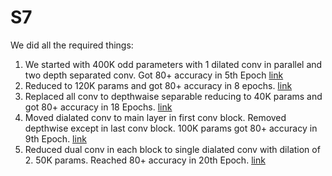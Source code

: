 # S7

We did all the required things:

1. We started with 400K odd parameters with 1 dilated conv in parallel and two depth separated conv. Got 80+ accuracy in 5th Epoch [link](https://github.com/abhinavdayal/EVA4/blob/master/S7/EVA04_S7_400K.ipynb)
2. Reduced to 120K params and got 80+ accuracy in 8 epochs. [link](https://github.com/abhinavdayal/EVA4/blob/master/S7/EVA04_S7_120K.ipynb)
3. Replaced all conv to depthwaise separable reducing to 40K params and got 80+ accuracy in 18 Epochs. [link](https://github.com/abhinavdayal/EVA4/blob/master/S7/EVA04_S7_40K.ipynb)
4. Moved dialated conv to main layer in first conv block. Removed depthwise except in last conv block. 100K params got 80+ accuracy in 9th Epoch. [link](https://github.com/abhinavdayal/EVA4/blob/master/S7/EVA04_S7_100K.ipynb)
5. Reduced dual conv in each block to single dialated conv with dilation of 2. 50K params. Reached 80+ accuracy in 20th Epoch. [link](https://github.com/abhinavdayal/EVA4/blob/master/S7/EVA04_S7_50K.ipynb)
